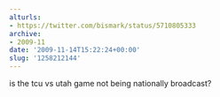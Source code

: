 ```yaml
---
alturls:
- https://twitter.com/bismark/status/5710805333
archive:
- 2009-11
date: '2009-11-14T15:22:24+00:00'
slug: '1258212144'
---
```


is the tcu vs utah game not being nationally broadcast?

